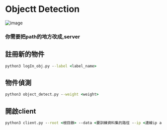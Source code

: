 # Objectt Detection

![image](https://user-images.githubusercontent.com/88101776/210137823-266ce6fb-4569-4427-a7ea-46d902a9d677.png)
### 你需要把path的地方改成,server

## 註冊新的物件

```cmd
python3 logIn_obj.py --label <label_name> 
```

## 物件偵測

```cmd
python3 object_detect.py --weight <weight> 
```
## 開啟client

```cmd
python3 client.py --root <根目錄> --data <要訓練資料集的路徑 --ip <連線ip addr>  --port <連線port>
```
